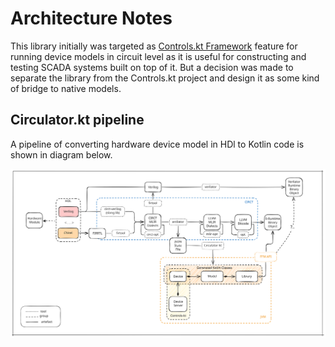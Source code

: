 # Architecture Notes

This library initially was targeted as [Controls.kt Framework](https://github.com/sciprogcentre/controls-kt) feature for running
device models in circuit level as it is useful for constructing and testing SCADA systems built on top of it. But a decision was made to
separate the library from the Controls.kt project and design it as some kind of bridge to native models.

## Circulator.kt pipeline

A pipeline of converting hardware device model in HDl to Kotlin code is shown in diagram below.

![circulator-pipeline.excalidraw.svg](../resources/circulator-pipeline.excalidraw.svg)
